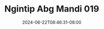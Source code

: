 --- 
title: "Ngintip Abg Mandi 019"
description: "video bokep Ngintip Abg Mandi 019 premium    "
date: 2024-06-22T08:46:31-08:00
file_code: "8ip2ej4flygv"
draft: false
cover: "trls3mi0wj0frque.jpg"
tags: ["Ngintip", "Abg", "Mandi", "bokep-indo", "bokep-viral", "bokep-ig"]
length: 350
fld_id: "1235893"
foldername: "Asupan Ngintip"
categories: ["Asupan Ngintip"]
views: 69
---